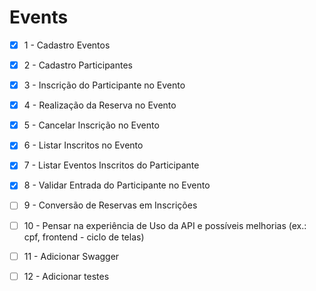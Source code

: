 # Events

- [x] 1 - Cadastro Eventos
- [x] 2 - Cadastro Participantes
- [x] 3 - Inscrição do Participante no Evento
- [x] 4 - Realização da Reserva no Evento
- [x] 5 - Cancelar Inscrição no Evento
- [x] 6 - Listar Inscritos no Evento
- [x] 7 - Listar Eventos Inscritos do Participante
- [x] 8 - Validar Entrada do Participante no Evento 
- [ ] 9 - Conversão de Reservas em Inscrições
- [ ] 10 - Pensar na experiência de Uso da API e possíveis melhorias (ex.: cpf, frontend - ciclo de telas)
- [ ] 11 - Adicionar Swagger
- [ ] 12 - Adicionar testes

